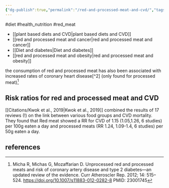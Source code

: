 ```yaml
---
{"dg-publish":true,"permalink":"/red-and-processed-meat-and-cvd/","tags":["#diet","#health_nutrition","#red_meat"],"created":"2025-10-23T17:42:42.375+01:00","updated":"2025-10-23T18:06:08.632+01:00"}
---
```


#diet #health_nutrition #red_meat

- [[plant based diets and CVD\|plant based diets and CVD]] 
- [[red and processed  meat and cancer\|red and processed  meat and cancer]]
- [[Diet and diabetes\|Diet and diabetes]]
- [[red and processed meat and obesity\|red and processed meat and obesity]]

the consumption of red and processed meat has also been associated with increased rates of coronary heart disease[^2] (only found for processed meat)[^7]

## Risk ratios for red and processed meat and CVD
[[Citations/Kwok et al., 2019\|Kwok et al., 2019]] combined the results of 17 reviews (!) on the link between various food groups and CVD mortality. They found that Red meat showed a RR for CVD of 1.15 (1.05,1.26, 6 studies) per 100g eaten a day and processed meats (RR 1.24, 1.09-1.4, 6 studies) per 50g eaten a day. 

## references
[^7]: Micha R, Michas G, Mozaffarian D. Unprocessed red and processed meats and risk of coronary artery disease and type 2 diabetes—an updated review of the evidence. Curr Atheroscler Rep. 2012; 14: 515–524. https://doi.org/10.1007/s11883-012-0282-8 PMID: 23001745